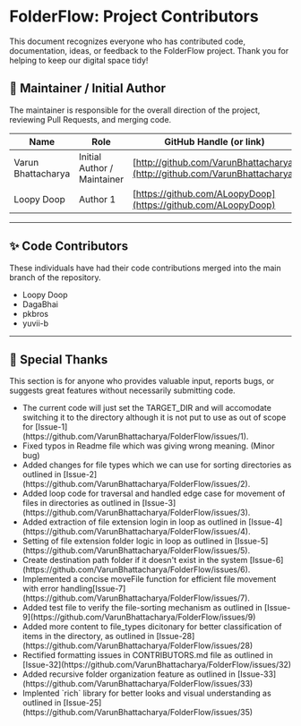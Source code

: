 # FolderFlow: Project Contributors

This document recognizes everyone who has contributed code, documentation, ideas, or feedback to the FolderFlow project. Thank you for helping to keep our digital space tidy!

## 🌟 Maintainer / Initial Author

The maintainer is responsible for the overall direction of the project, reviewing Pull Requests, and merging code.

| Name | Role | GitHub Handle (or link) |
|---|---|---|
| Varun Bhattacharya | Initial Author / Maintainer | [http://github.com/VarunBhattacharya](http://github.com/VarunBhattacharya) |
| Loopy Doop | Author 1 | [https://github.com/ALoopyDoop](https://github.com/ALoopyDoop) |

---

## ✨ Code Contributors

These individuals have had their code contributions merged into the main branch of the repository.

<ul>
  <li>Loopy Doop</li>
  <li>DagaBhai</li>
  <li>pkbros</li>
  <li>yuvii-b</li>
</ul>

---

## 🙏 Special Thanks

This section is for anyone who provides valuable input, reports bugs, or suggests great features without necessarily submitting code.

<ul>
  <li>The current code will just set the TARGET_DIR and will accomodate switching it to the directory although it is not put to use as out of scope for [Issue-1](https://github.com/VarunBhattacharya/FolderFlow/issues/1).</li>
  <li>Fixed typos in Readme file which was giving wrong meaning. (Minor bug)</li>
  <li>Added changes for file types which we can use for sorting directories as outlined in [Issue-2](https://github.com/VarunBhattacharya/FolderFlow/issues/2).</li>
  <li>Added loop code for traversal and handled edge case for movement of files in directories as outlined in [Issue-3](https://github.com/VarunBhattacharya/FolderFlow/issues/3).</li>
  <li>Added extraction of file extension login in loop as outlined in [Issue-4](https://github.com/VarunBhattacharya/FolderFlow/issues/4).</li>
  <li>Setting of file extension folder logic in loop as outlined in [Issue-5](https://github.com/VarunBhattacharya/FolderFlow/issues/5).</li>
  <li>Create destination path folder if it doesn't exist in the system [Issue-6](https://github.com/VarunBhattacharya/FolderFlow/issues/6).</li>
  <li>Implemented a concise moveFile function for efficient file movement with error handling[Issue-7](https://github.com/VarunBhattacharya/FolderFlow/issues/7).</li>
  <li>Added test file to verify the file-sorting mechanism as outlined in [Issue-9](https://github.com/VarunBhattacharya/FolderFlow/issues/9)</li>
  <li>Added more content to file_types dicitonary for better classification of items in the directory, as outlined in [Issue-28]
  (https://github.com/VarunBhattacharya/FolderFlow/issues/28)</li>
  <li> Rectified formatting issues in CONTRIBUTORS.md file as outlined in [Issue-32](https://github.com/VarunBhattacharya/FolderFlow/issues/32)</li>
  <li> Added recursive folder organization feature as outlined in [Issue-33](https://github.com/VarunBhattacharya/FolderFlow/issues/33)</li>
  <li> Implented `rich` library for better looks and visual understanding as outlined in [Issue-25](https://github.com/VarunBhattacharya/FolderFlow/issues/35)</li>
</ul>
